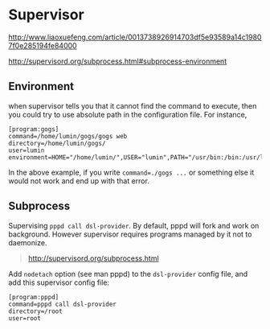 Supervisor
===


http://www.liaoxuefeng.com/article/0013738926914703df5e93589a14c19807f0e285194fe84000

http://supervisord.org/subprocess.html#subprocess-environment

## Environment

when supervisor tells you that it cannot find the command to execute, then
you could try to use absolute path in the configuration file. For instance,

```
[program:gogs]
command=/home/lumin/gogs/gogs web
directory=/home/lumin/gogs/
user=lumin
environment=HOME="/home/lumin/",USER="lumin",PATH="/usr/bin:/bin:/usr/local/games:/usr/games"
```

In the above example, if you write `command=./gogs ...` or something else
it would not work and end up with that error.

## Subprocess

Supervising `pppd call dsl-provider`. By default, pppd will fork and work
on background. However supervisor requires programs managed by it not
to daemonize.

> http://supervisord.org/subprocess.html

Add `nodetach` option (see man pppd) to the `dsl-provider` config file,
and add this supervisor config file:

```
[program:pppd]
command=pppd call dsl-provider
directory=/root
user=root
```
